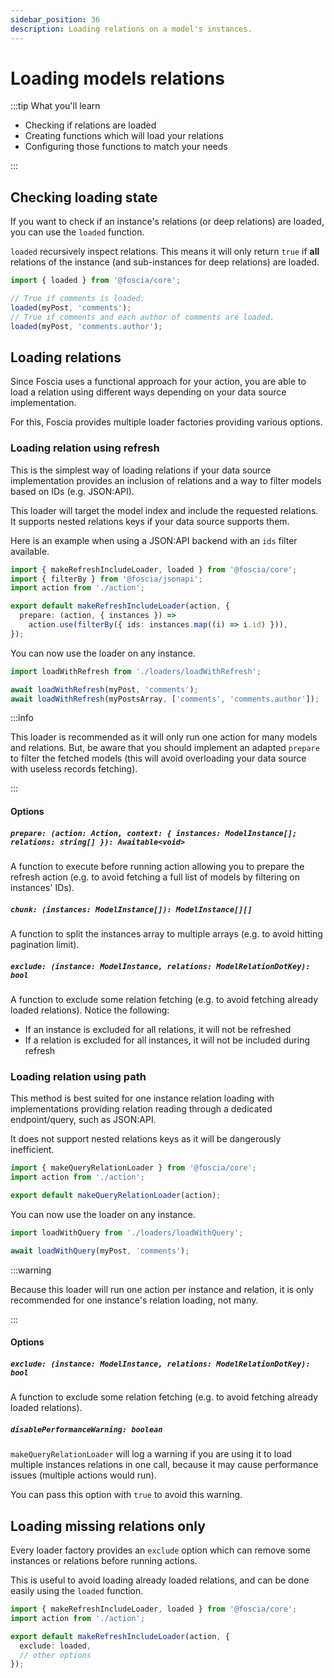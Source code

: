```yaml
---
sidebar_position: 36
description: Loading relations on a model's instances.
---
```


# Loading models relations

:::tip What you'll learn

- Checking if relations are loaded
- Creating functions which will load your relations
- Configuring those functions to match your needs

:::

## Checking loading state

If you want to check if an instance's relations (or deep relations) are loaded,
you can use the `loaded` function.

`loaded` recursively inspect relations. This means it will only return `true` if
**all** relations of the instance (and sub-instances for deep relations) are
loaded.

```typescript
import { loaded } from '@foscia/core';

// True if comments is loaded.
loaded(myPost, 'comments');
// True if comments and each author of comments are loaded.
loaded(myPost, 'comments.author');
```

## Loading relations

Since Foscia uses a functional approach for your action, you are able to load a
relation using different ways depending on your data source implementation.

For this, Foscia provides multiple loader factories providing various options.

### Loading relation using refresh

This is the simplest way of loading relations if your data source implementation
provides an inclusion of relations and a way to filter models based on IDs (e.g.
JSON:API).

This loader will target the model index and include the requested relations. It
supports nested relations keys if your data source supports them.

Here is an example when using a JSON:API backend with an `ids` filter available.

```typescript title="loaders/loadWithRefresh.ts"
import { makeRefreshIncludeLoader, loaded } from '@foscia/core';
import { filterBy } from '@foscia/jsonapi';
import action from './action';

export default makeRefreshIncludeLoader(action, {
  prepare: (action, { instances }) =>
    action.use(filterBy({ ids: instances.map((i) => i.id) })),
});
```

You can now use the loader on any instance.

```typescript
import loadWithRefresh from './loaders/loadWithRefresh';

await loadWithRefresh(myPost, 'comments');
await loadWithRefresh(myPostsArray, ['comments', 'comments.author']);
```

:::info

This loader is recommended as it will only run one action for many models and
relations. But, be aware that you should implement an adapted `prepare` to
filter the fetched models (this will avoid overloading your data source with
useless records fetching).

:::

#### Options

##### `prepare: (action: Action, context: { instances: ModelInstance[]; relations: string[] }): Awaitable<void>`

A function to execute before running action allowing you to prepare the refresh
action (e.g. to avoid fetching a full list of models by filtering on instances'
IDs).

##### `chunk: (instances: ModelInstance[]): ModelInstance[][]`

A function to split the instances array to multiple arrays (e.g. to avoid
hitting pagination limit).

##### `exclude: (instance: ModelInstance, relations: ModelRelationDotKey): bool`

A function to exclude some relation fetching (e.g. to avoid fetching already
loaded relations). Notice the following:

- If an instance is excluded for all relations, it will not be refreshed
- If a relation is excluded for all instances, it will not be included during
  refresh

### Loading relation using path

This method is best suited for one instance relation loading with
implementations providing relation reading through a dedicated endpoint/query,
such as JSON:API.

It does not support nested relations keys as it will be dangerously inefficient.

```typescript title="loaders/loadWithQuery.ts"
import { makeQueryRelationLoader } from '@foscia/core';
import action from './action';

export default makeQueryRelationLoader(action);
```

You can now use the loader on any instance.

```typescript
import loadWithQuery from './loaders/loadWithQuery';

await loadWithQuery(myPost, 'comments');
```

:::warning

Because this loader will run one action per instance and relation, it is only
recommended for one instance's relation loading, not many.

:::

#### Options

##### `exclude: (instance: ModelInstance, relations: ModelRelationDotKey): bool`

A function to exclude some relation fetching (e.g. to avoid fetching already
loaded relations).

##### `disablePerformanceWarning: boolean`

`makeQueryRelationLoader` will log a warning if you are using it to
load multiple instances relations in one call, because it may cause
performance issues (multiple actions would run).

You can pass this option with `true` to avoid this warning.

## Loading missing relations only

Every loader factory provides an `exclude` option which can remove some
instances or relations before running actions.

This is useful to avoid loading already loaded relations, and can be done
easily using the `loaded` function.

```typescript title="loaders/loadMissingWithRefresh.ts"
import { makeRefreshIncludeLoader, loaded } from '@foscia/core';
import action from './action';

export default makeRefreshIncludeLoader(action, {
  exclude: loaded,
  // other options
});
```
